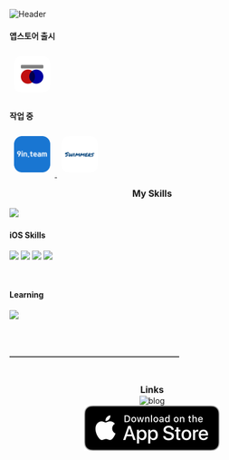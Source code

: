 <img src="https://capsule-render.vercel.app/api?type=waving&color=0:f20c08,50:fe9625,100:c052d9&height=250&section=header&text=HeonJin%20Ha&fontColor=FFFFFF&fontSize=90&animation=fadeIn&fontAlignY=38&desc=iOS%20App%20Developer&descAlignY=60&descAlign=67"
    alt="Header" style="max-width: 100%;">

#### 앱스토어 출시

<a href="https://github.com/heonha/koget-ios">
    <img src="assets/koget.png"
        style="width: 64px; height: 64px; border-radius: 20px; object-fit: cover; padding: 8px;">
</a>

#### 작업 중

<a href="https://github.com/9in-team/iOS">
    <img src="assets/nineInteam.png"
        style="width: 64px; height: 64px; border-radius: 20px; object-fit: cover; padding: 8px;">
</a>
<a href="https://github.com/heonha/swimmers-ios">
    <img src="assets/swimmers.png"
        style="width: 64px; height: 64px; border-radius: 20px; object-fit: cover; padding: 8px;">
</a>

<br>

<p style="text-align: center; font-weight: bold; font-size: medium;">My Skills</p>
<img src="https://skillicons.dev/icons?i=swift,bash,aws,firebase,figma" style="max-width: 100%;">

<br>

#### iOS Skills

<img src="https://img.shields.io/badge/SwiftUI-0f4cd4.svg?style=for-the-badge&logo=swift&logoColor=white"
    style="max-width: 100%;">
<img src="https://img.shields.io/badge/UIKit-ffcb2f.svg?style=for-the-badge&logo=swift&logoColor=white"
    style="max-width: 100%;">
<img src="https://img.shields.io/badge/XCTest-2a974c.svg?style=for-the-badge&logo=swift&logoColor=white"
    style="max-width: 100%;">
<img src="https://img.shields.io/badge/Coredata-2683c9.svg?style=for-the-badge&logo=swift&logoColor=white"
    style="max-width: 100%;">


<br>

#### Learning

<img src="https://img.shields.io/badge/combine-d2128a.svg?style=for-the-badge&logo=swift&logoColor=white"
    style="max-width: 100%;">

<br>
<br>

<hr style="border: none; border-top: 1px solid gray; width: 300px;">

<br>

<p style="text-align: center; font-weight: bold; font-size: medium;">Links</p>
<div style="display: flex; flex-direction: column; align-items: center; justify-content: center; height: 70px;">
<img src="https://img.shields.io/badge/heon.dev-white?style=for-the-badge&logo=tistory&logoColor=e24c34" alt="blog">
<a href="https://apple.co/3SZORzd">
    <img src="assets/downloadToAppstore.svg" alt="코젯 다운로드">
</a>
</div>